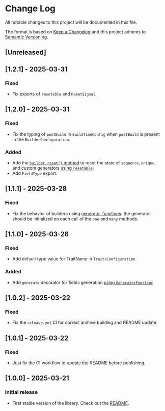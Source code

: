 # Change Log
All notable changes to this project will be documented in this file.

The format is based on [Keep a Changelog](http://keepachangelog.com/)
and this project adheres to [Semantic Versioning](http://semver.org/).

## [Unreleased]

## [1.2.1] - 2025-03-31
### Fixed
- Fix exports of `resetable` and `ResetSignal`.

## [1.2.0] - 2025-03-31
### Fixed
- Fix the typing of `postBuild` in `BuildTimeConfig` when `postBuild` is present in the `BuilderConfiguration`.

### Added
- Add the [`builder.reset()` method](https://github.com/Stivooo/mimicry-js?tab=readme-ov-file#resetting-the-state-of-sequence-and-unique) to reset the state of `sequence`, `unique`, and custom generators [using `resetable`](https://github.com/Stivooo/mimicry-js?tab=readme-ov-file#implementation-of-state-reset);
- Add `FieldType` export.


## [1.1.1] - 2025-03-28
### Fixed
- Fix the behavior of builders using [generator functions](https://github.com/Stivooo/mimicry-js/tree/main?tab=readme-ov-file#using-generatorfunction-to-create-fields): the generator should be initialized on each call of the `one` and `many` methods.

## [1.1.0] - 2025-03-26
### Fixed
- Add default type value for TraitName in `TraitsConfiguration`

### Added
- Add `generate` decorator for fields generation [using `GeneratorFunction`](https://github.com/Stivooo/mimicry-js/tree/main?tab=readme-ov-file#using-generatorfunction-to-create-fields)

## [1.0.2] - 2025-03-22
### Fixed
- Fix the `release.yml` CI for correct archive building and README update.

## [1.0.1] - 2025-03-22
### Fixed
- Just fix the CI workflow to update the README before publishing.

## [1.0.0] - 2025-03-21
### Initial release
- First stable version of the library. Check out the [README](https://github.com/Stivooo/mimicry-js?tab=readme-ov-file#mimicry-js).
